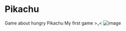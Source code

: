 # Pikachu
Game about hungry Pikachu
My first game >_<
![image](https://user-images.githubusercontent.com/77199764/126348964-df6e9978-bdb6-4bca-85d2-18da62f17b22.png)

